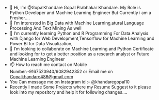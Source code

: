 - 👋 Hi, I’m @GopalKhandare Gopal Prabhakar Khandare. My Role is Python Developer and Machine Learning Engineer But Currently i am a Fresher....
- 👀 I’m interested in Big Data with Machine Learning,atural Language Processing And Text Mining As well
- 🌱 I’m currently learning Python and R Programming For Data Analysis with Django for Web Development,Tensorflow for Machine Learning and Power BI for Data Visualization,
- 💞️ I’m looking to collaborate on Machine Learning and Python Certificate and looking for to get a better position as a research analyst or Future Machine Learning Engineer
- 📫 How to reach me contact on Mobile Number:-9167523940/9082942352 or Email me on Gopalkhandare486@gmail.com
- You Can message me on Instagram id :- @khandaregopal10
- Recently I made Some Projects where my Resume Suggest to it please look into my repository and help it for following changes....
<!---
GopalKhandare/GopalKhandare is a ✨ special ✨ repository because its `README.md` (this file) appears on your GitHub profile.
You can click the Preview link to take a look at your changes.
--->
